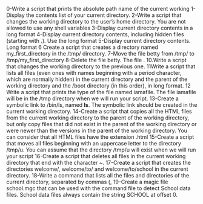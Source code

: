0-Write a script that prints the absolute path name of the current working
1-Display the contents list of your current directory.
2-Write a script that changes the working directory to the user’s home directory.
You are not allowed to use any shell variables
3-Display current directory contents in a long format
4-Display current directory contents, including hidden files (starting with .). Use the long format
5-Display current directory contents.
Long format
6 Create a script that creates a directory named my_first_directory in the /tmp/ directory.
7-Move the file betty from /tmp/ to /tmp/my_first_directory
8-Delete the file betty.
The file .
10.Write a script that changes the working directory to the previous one.
11Write a script that lists all files (even ones with names beginning with a period character, which are normally hidden) in the current directory and the parent of the working directory and the /boot directory (in this order), in long format.
12 Write a script that prints the type of the file named iamafile. The file iamafile will be in the /tmp directory when we will run your script.
13-Create a symbolic link to /bin/ls, named __ls__. The symbolic link should be created in the current working directory.
14-Create a script that copies all the HTML files from the current working directory to the parent of the working directory, but only copy files that did not exist in the parent of the working directory or were newer than the versions in the parent of the working directory.
You can consider that all HTML files have the extension .html
15-Create a script that moves all files beginning with an uppercase letter to the directory /tmp/u.
You can assume that the directory /tmp/u will exist when we will run your script
16-Create a script that deletes all files in the current working directory that end with the character ~.
17-Create a script that creates the directories welcome/, welcome/to/ and welcome/to/school in the current directory.
18-Write a command that lists all the files and directories of the current directory, separated by commas (,
19-Create a magic file school.mgc that can be used with the command file to detect School data files. School data files always contain the string SCHOOL at offset 0.
